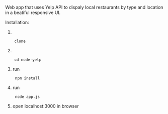 Web app that uses Yelp API to dispaly local restaurants by type and location in a beatiful responsive UI.

Installation: 

1. 


        clone
        
2.

        cd node-yelp
    
3. run


        npm install
        
4. run 
        
        node app.js

5. open localhost:3000 in browser
